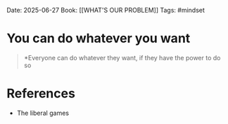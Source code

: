 Date: 2025-06-27
Book: [[WHAT'S OUR PROBLEM]]
Tags: #mindset 
# You can do whatever you want

>*Everyone can do whatever they want, if they have the power to do so 

# References
- The liberal games 
